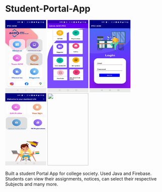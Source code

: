 # Student-Portal-App
<img src="Screenshot_20210725-225118.jpg" width="130" height="230" /> <img src="Screenshot_20210725-225044.jpg" width="130" height="230" /> <img src="Screenshot_20210725-225127.jpg" width="130" height="230" /> <img src="Screenshot_20210725-225144.jpg" width="130" height="230" /> <img src= "ss.jpg" width="130" height="230" />

Built a student Portal App for college society.
Used Java and Firebase. 
Students can view their assignments, notices, can select their respective Subjects and many more.
